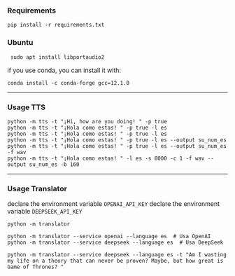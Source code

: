 
### Requirements

```shell
pip install -r requirements.txt
```

### Ubuntu

```shell
 sudo apt install libportaudio2
```

if you use conda, you can install it with:

```shell
conda install -c conda-forge gcc=12.1.0
```

---

### Usage TTS

```shell
python -m tts -t "¡Hi, how are you doing! " -p true
python -m tts -t "¡Hola como estas! " -p true -l es
python -m tts -t "¡Hola como estas! " -p true -l es
python -m tts -t "¡Hola como estas! " -p true -l es --output su_num_es
python -m tts -t "¡Hola como estas! " -p true -l es --output su_num_es -f wav
python -m tts -t "¡Hola como estas! " -l es -s 8000 -c 1 -f wav --output su_num_es -b 160
```

---

### Usage Translator

declare the environment variable `OPENAI_API_KEY`
declare the environment variable `DEEPSEEK_API_KEY`

```shell
python -m translator
```

```shell
python -m translator --service openai --language es  # Usa OpenAI
python -m translator --service deepseek --language es  # Usa DeepSeek
```

```shell
python -m translator --service deepseek --language es -t "Am I wasting my life on a theory that can never be proven? Maybe, but how great is Game of Thrones? "
```



